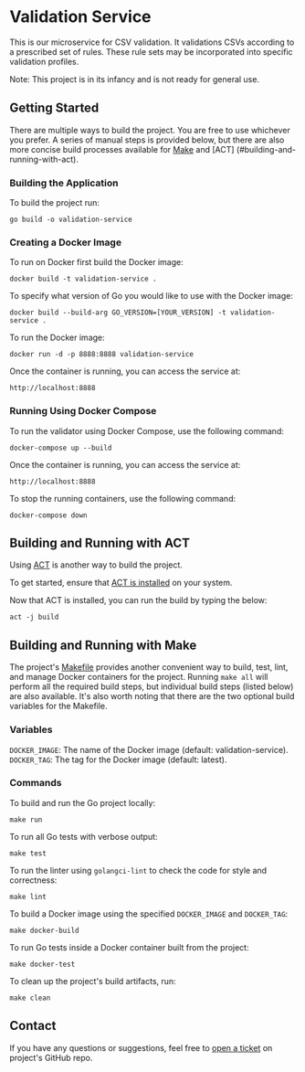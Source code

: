 # Validation Service

This is our microservice for CSV validation. It validations CSVs according to a prescribed set of rules. These rule
sets may be incorporated into specific validation profiles.

Note: This project is in its infancy and is not ready for general use.

## Getting Started

There are multiple ways to build the project. You are free to use whichever you prefer. A series of manual steps is
provided below, but there are also more concise build processes available for [Make](#using-the-makefile) and [ACT]
(#building-and-running-with-act).

### Building the Application

To build the project run:

`go build -o validation-service`

### Creating a Docker Image

To run on Docker first build the Docker image:

`docker build -t validation-service .`

To specify what version of Go you would like to use with the Docker image:

`docker build --build-arg GO_VERSION=[YOUR_VERSION] -t validation-service .`

To run the Docker image:

`docker run -d -p 8888:8888 validation-service`

Once the container is running, you can access the service at:

`http://localhost:8888`

### Running Using Docker Compose

To run the validator using Docker Compose, use the following command:

`docker-compose up --build`

Once the container is running, you can access the service at:

`http://localhost:8888`

To stop the running containers, use the following command:

`docker-compose down`

## Building and Running with ACT

Using [ACT](https://github.com/nektos/act) is another way to build the project.

To get started, ensure that [ACT is installed](https://nektosact.com/installation/index.html) on your system.

Now that ACT is installed, you can run the build by typing the below:

`act -j build`

## Building and Running with Make

The project's [Makefile](Makefile) provides another convenient way to build, test, lint, and manage Docker containers
for the project. Running `make all` will perform all the required build steps, but individual build steps (listed
below) are also available. It's also worth noting that there are the two optional build variables for the Makefile.

### Variables

`DOCKER_IMAGE`: The name of the Docker image (default: validation-service).
`DOCKER_TAG`: The tag for the Docker image (default: latest).

### Commands

To build and run the Go project locally:

    make run

To run all Go tests with verbose output:

    make test

To run the linter using `golangci-lint` to check the code for style and correctness:

    make lint

To build a Docker image using the specified `DOCKER_IMAGE` and `DOCKER_TAG`:

    make docker-build

To run Go tests inside a Docker container built from the project:

    make docker-test

To clean up the project's build artifacts, run:

    make clean

## Contact

If you have any questions or suggestions, feel free to [open a ticket](https://github.com/UCLALibrary/validation-service/issues) on project's GitHub repo.
